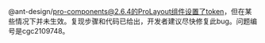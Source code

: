 @ant-design/pro-components@2.6.4的ProLayout组件设置了token，但在某些情况下并未生效。复现步骤和代码已给出，开发者建议尽快修复此bug。问题编号是cgc2109748。
